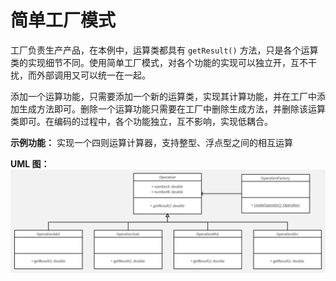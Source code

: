 # 简单工厂模式
工厂负责生产产品，在本例中，运算类都具有 `getResult()` 方法，只是各个运算类的实现细节不同。使用简单工厂模式，对各个功能的实现可以独立开，互不干扰，而外部调用又可以统一在一起。

添加一个运算功能，只需要添加一个新的运算类，实现其计算功能，并在工厂中添加生成方法即可。删除一个运算功能只需要在工厂中删除生成方法，并删除该运算类即可。在编码的过程中，各个功能独立，互不影响，实现低耦合。

**示例功能：**
实现一个四则运算计算器，支持整型、浮点型之间的相互运算

**UML 图：**
![uml](uml.jpg)
